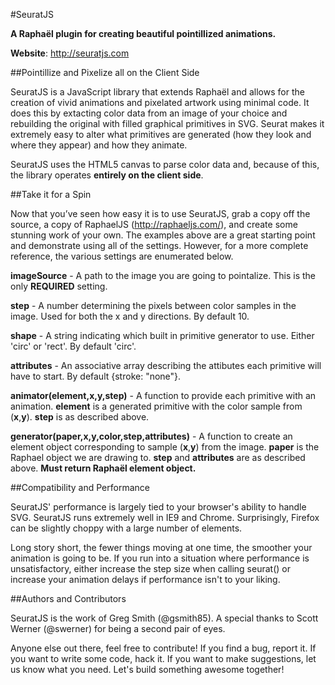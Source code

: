 ﻿#SeuratJS

**A Raphaël plugin for creating beautiful pointillized animations.**

**Website**: http://seuratjs.com


##Pointillize and Pixelize all on the Client Side

SeuratJS is a JavaScript library that extends Raphaël and allows for the creation of vivid animations and pixelated artwork using minimal code. It does this by extacting color data from an image of your choice and rebuilding the original with filled graphical primitives in SVG. Seurat makes it extremely easy to alter what primitives are generated (how they look and where they appear) and how they animate.

SeuratJS uses the HTML5 canvas to parse color data and, because of this, the library operates **entirely on the client side**.

##Take it for a Spin

Now that you’ve seen how easy it is to use SeuratJS, grab a copy off the source, a copy of RaphaelJS (http://raphaeljs.com/), and create some stunning work of your own.  The examples above are a great starting point and demonstrate using all of the settings.  However, for a more complete reference, the various settings are enumerated below.

**imageSource** - A path to the image you are going to pointalize. This is the only **REQUIRED** setting.

**step** - A number determining the pixels between color samples in the image. Used for both the x and y directions. By default 10. 

**shape** - A string indicating which built in primitive generator to use. Either 'circ' or 'rect'. By default 'circ'. 

**attributes** - An associative array describing the attibutes each primitive will have to start. By default {stroke: "none"}. 

**animator(element,x,y,step)** - A function to provide each primitive with an animation. **element** is a generated primitive with the color sample from (**x**,**y**). **step** is as described above. 

**generator(paper,x,y,color,step,attributes)** - A function to create an element object corresponding to sample (**x**,**y**) from the image. **paper** is the Raphael object we are drawing to. **step** and **attributes** are as described above. **Must return Raphaël element object.**

##Compatibility and Performance

SeuratJS' performance is largely tied to your browser's ability to handle SVG. SeuratJS runs extremely well in IE9 and Chrome. Surprisingly, Firefox can be slightly choppy with a large number of elements.

Long story short, the fewer things moving at one time, the smoother your animation is going to be. If you run into a situation where performance is unsatisfactory, either increase the step size when calling seurat() or increase your animation delays if performance isn't to your liking.

##Authors and Contributors

SeuratJS is the work of Greg Smith (@gsmith85). A special thanks to Scott Werner (@swerner) for being a second pair of eyes. 

Anyone else out there, feel free to contribute!  If you find a bug, report it.  If you want to write some code, hack it.  If you want to make suggestions, let us know what you need.  Let's build something awesome together!